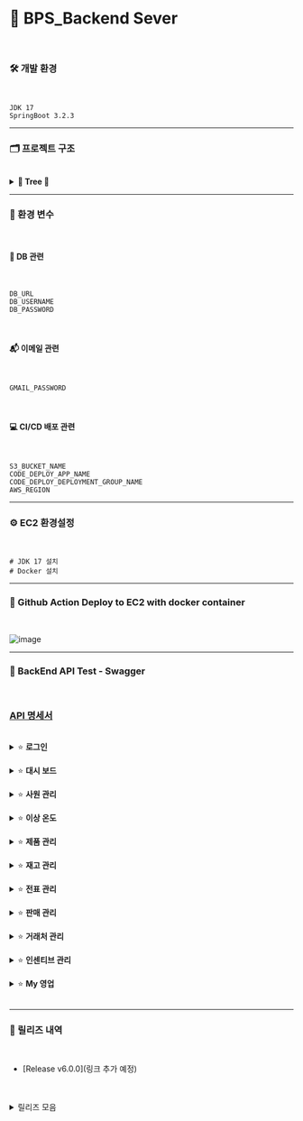 # 📠 BPS_Backend Sever
<br/>

### 🛠 개발 환경

<br/>

```
JDK 17
SpringBoot 3.2.3
```
___
### 🗂 프로젝트 구조
<br/>

<details>
<summary>  <b>🌳 Tree 🌳</b>  </summary>
<div markdown="1">

```bash
📦 BPS
├──🖱 BpsApplication.java
├──📂 config                  # 쿠키, 스웨거, 웹 설정 파일
├──📂 mexception              # 예외 처리 관련 클래스
├──📂 mproduct                # 제품, 인센티브, 재고, 전표 디렉토리
│   ├──📁 controller
│   ├──📁 dto
│   ├──📁 entity
│   ├──📁 repository
│   └──📁 service
├──📂 msales                  # 거래처, 상품 판매 디렉토리
│   ├──📁 controller
│   ├──📁 dto
│   ├──📁 entity
│   ├──📁 repository
│   └──📁 service
└──📂 msystem                 # 로그인, 사원, 권한, 알림 디렉토리 
    ├──📁 controller
    ├──📁 dto
    ├──📁 entity
    ├──📁 repository
    └──📁 service

```

</div>
</details>

___
### 🔑 환경 변수
<br/>

#### 💾 DB 관련
<br/>

```
DB_URL
DB_USERNAME
DB_PASSWORD
```
<br/>

#### 📬 이메일 관련
<br/>

```
GMAIL_PASSWORD
```
<br/>

#### 💻 CI/CD 배포 관련
<br/>

```
S3_BUCKET_NAME
CODE_DEPLOY_APP_NAME
CODE_DEPLOY_DEPLOYMENT_GROUP_NAME
AWS_REGION
```



___
### ⚙ EC2 환경설정
<br/>

```
# JDK 17 설치
# Docker 설치
```

___
### 🚩 Github Action Deploy to EC2 with docker container
<br/>

![image](https://github.com/Team5-be01-Final-Project/Backend/assets/149128094/87449c61-ba35-4a9f-97c3-045037c73733)

___
### 📝 BackEnd API Test - Swagger
<br/>

### [API 명세서](https://github.com/Team5-be01-Final-Project/.github/blob/main/Datas/API%20%EB%AA%85%EC%84%B8%EC%84%9C.pdf)

<br/>

<details>
<summary> ⭐ <b>로그인</b> </summary>
<div markdown="1">

### 로그인 / 로그아웃
<br/>

- DB에 저장되어있는 사번과 비밀번호로 로그인한다.
- 퇴사자는 로그인할 수 없다.
![image](https://github.com/Team5-be01-Final-Project/Backend/assets/149128094/0db5e0ec-e2c8-4393-9252-da1f002967d8)
<br/>

- 로그인에 성공한 사람만 로그아웃을 할 수 있다.
![image](https://github.com/Team5-be01-Final-Project/Backend/assets/149128094/6fa3f60c-a615-450f-b520-98105cb2b539)

</div>
</details>
<br/>

<details>
<summary> ⭐ <b>대시 보드</b> </summary>
<div markdown="1">

### 온도 조회
<br/>

- 창고의 온도를 대시보드에서 확인할 수 있다.
- 각 차량 별로 온도를 그래프를 통해 대시보드에서 확인할 수 있다.
![image](https://github.com/Team5-be01-Final-Project/Backend/assets/149128094/7f1b9797-821d-4003-bff4-ba90d91ed9e9)
<br/>

### 월별 매출 조회
<br/>

- 월별로 총매출 합계와 순이익을 조회할 수 있다.
![image](https://github.com/Team5-be01-Final-Project/Backend/assets/149128094/96ea7cae-ce12-4d38-b235-d3f4ff27dc92)

</div>
</details>
<br/>

<details>
<summary> ⭐ <b>사원 관리</b>  </summary>
<div markdown="1">

### 사원 조회
<br/>

- 대표와 팀장은 전직원 조회가 가능하지만 팀원은 조회할 수 없다.
![image](https://github.com/Team5-be01-Final-Project/Backend/assets/149128094/48814216-ad9f-4e47-9384-5536f5e125db)
<br/>

- 대표 권한자만 권한을 수정할 수 있다.
![image](https://github.com/Team5-be01-Final-Project/Backend/assets/149128094/3ee2ae8e-0aaf-4e1f-a0d7-0c07ba44ec3b)
<br/>

- 대표 권한자만 알림 수신 여부를 수정할 수 있다.
![image](https://github.com/Team5-be01-Final-Project/Backend/assets/149128094/a886bed5-5e46-431c-8047-58df8ccac359)


</div>
</details>
<br/>

<details>
<summary> ⭐ <b>이상 온도</b>  </summary>
<div markdown="1">

### 이상 온도 알림
- 온도가 특정 범위(냉장(2∼8℃))를 벗어나면 관리자(알림대상자) 이메일로 알림을 전송한다.
- 관리자(알림대상자)는 알림 로그 목록을 조회할 수 있다.
![image](https://github.com/Team5-be01-Final-Project/Backend/assets/149128094/ae0cd521-2fc9-4c6a-937c-1e8baec25891)

</div>
</details>
<br/>

<details>
<summary> ⭐ <b>제품 관리</b>  </summary>
<div markdown="1">

### 제품 조회
- 제품 목록 조회 시 대표, 팀장의 경우 모두 조회할 수 있지만 사원은 단가를 조회할 수 없다.
![image](https://github.com/Team5-be01-Final-Project/Backend/assets/149128094/1dcd57eb-c022-42dc-8be6-ecbbbd105e7d)
<br/>

- 특정 거래처에 대한 제품을 검색하여 조회할 수 있다.
![image](https://github.com/Team5-be01-Final-Project/Backend/assets/149128094/4dcc8f6a-5230-4e2b-bc35-c9bd4bbccab0)
<br/>

### 제품 등록, 수정, 삭제
- 거래처별 판매 목록에 등록은 대표와 팀장만 가능하다.
![image](https://github.com/Team5-be01-Final-Project/Backend/assets/149128094/145fd939-6ecd-4d92-9a0a-1da1e8f93a67)
<br/>

- 거래처에 중복된 조건의 제품은 등록이 불가능하다.
![image](https://github.com/Team5-be01-Final-Project/Backend/assets/149128094/629d763f-72ea-4a9d-bf50-b53cc44634f6)
<br/>

- 대표와 팀장은 수정, 삭제가 가능하지만 사원은 불가능하다.
![image](https://github.com/Team5-be01-Final-Project/Backend/assets/149128094/c9eed2eb-72dd-4f1e-9d2a-ceda10d004e7)
![image](https://github.com/Team5-be01-Final-Project/Backend/assets/149128094/8a2e6a6c-9ee1-4b4f-8e3c-95fbb79fdc07)

</div>
</details>
<br/>

<details>
<summary> ⭐ <b>재고 관리</b>  </summary>
<div markdown="1">

### 재고 조회
- 재고 조회는 현재 남아있는 재고를 조회하며 전 직원이 조회할 수 있다.
![image](https://github.com/Team5-be01-Final-Project/Backend/assets/149128094/74c35082-121f-4a84-a4b5-35fa806af50c)
<br/>

- 재고를 등록하기 위해서 특정 제품을 검색할 수 있다.
![image](https://github.com/Team5-be01-Final-Project/Backend/assets/149128094/3d5fbeb7-236b-48a0-93ab-b53fa4b3a6fe)
<br/>

- 재고 등록은 대표와 팀장만 가능하다. 
![image](https://github.com/Team5-be01-Final-Project/Backend/assets/149128094/059c9385-0ff6-4567-ac58-405a3f89fb44)

</div>
</details>
<br/>

<details>
<summary> ⭐ <b>전표 관리</b>  </summary>
<div markdown="1">

### 전표 조회
- 전표의 상태는 승인대기, 승인완료, 반려가 있다.
- 모든 전표 목록은 전 직원이 조회할 수 있다.
![image](https://github.com/Team5-be01-Final-Project/Backend/assets/149128094/35e40c03-7a36-4bb5-a1e9-9283b605288d)
<br/>

- 해당 전표 조회는 전표를 생성한 팀만 조회가 가능하다.
![image](https://github.com/Team5-be01-Final-Project/Backend/assets/149128094/94b8eeda-56c9-4b68-818d-ce10ae28395a)
<br/>

### 전표 등록
- 전표 등록은 사원만 가능하다.
- 일자별로 출고 전표를 등록 할 수 있다.
![image](https://github.com/Team5-be01-Final-Project/Backend/assets/149128094/36bc001a-7cc1-4a26-8bcb-595453d9c1b2)
<br/>

- 전표를 등록하면 승인 대기 상태가 된다.
![image](https://github.com/Team5-be01-Final-Project/Backend/assets/149128094/3f39b35a-2811-47ba-a047-941680fa0dbc)
<br/>

- 등록된 전표의 목록들은 전 사원이 조회가 가능하다.
![image](https://github.com/Team5-be01-Final-Project/Backend/assets/149128094/2ef69efb-d980-4135-9e63-34d897891986)
![image](https://github.com/Team5-be01-Final-Project/Backend/assets/149128094/be625d84-d74a-4615-81fb-32c7a473ed09)
<br/>

- 전표 등록 시 재고는 차감이 된다.
![image](https://github.com/Team5-be01-Final-Project/Backend/assets/149128094/4badcf81-0ecd-4574-89cd-e24ded276dff)
<br/>

### 전표 승인 및 반려
- 대표, 팀장만 전표 승인 및 반려 권한이 있으며 대기 상태의 출고전표를 승인 및 반려 할 수 있다.
- 반려 시 전표 등록에 차감되었던 물품 수량은 재고로 재등록 된다.
![image](https://github.com/Team5-be01-Final-Project/Backend/assets/149128094/33000999-6860-4299-81a5-5cfddf36b0d1)
![image](https://github.com/Team5-be01-Final-Project/Backend/assets/149128094/43745ad3-9e00-4aef-bff2-c8d1f8eb44ce)
<br/>

</div>
</details>
<br/>

<details>
<summary> ⭐ <b>판매 관리</b>  </summary>
<div markdown="1">

### 매출 
- 제품별로 판매 현황을 테이블로 조회할 수 있다.
- 사원은 제품명, 판매가, 수량, 매출액 만 확인할 수 있다.
![image](https://github.com/Team5-be01-Final-Project/Backend/assets/149128094/ddde96ec-8f55-4496-918a-959e24de3f83)
<br/>

- 거래처별로 판매 현황을 테이블로 조회할 수 있다.
- 사원은 제품명, 판매가, 수량, 매출액 만 확인할 수 있다.
![image](https://github.com/Team5-be01-Final-Project/Backend/assets/149128094/7d692f57-8238-4cbb-9a1d-61ef13442b81)

</div>
</details>
<br/>

<details>
<summary> ⭐ <b>거래처 관리</b>  </summary>
<div markdown="1">

### 거래처 조회
- 매출 거래처 목록을 조회 할 수 있다.
![image](https://github.com/Team5-be01-Final-Project/Backend/assets/149128094/57a769ba-c1ad-4baf-8a36-795382018e8a)
<br/>

### 거래처 등록 및 수정
- 대표, 팀장만 매출 거래처 등록, 수정과 삭제 권한이 있으며 사원은 등록, 수정 삭제 기능을 이용할 수 없다.
![image](https://github.com/Team5-be01-Final-Project/Backend/assets/149128094/49afb06d-2284-4ce0-a991-e8f566243081)
![image](https://github.com/Team5-be01-Final-Project/Backend/assets/149128094/e84ac17e-9b70-4c2a-8c28-fff4eb881c91)
![image](https://github.com/Team5-be01-Final-Project/Backend/assets/149128094/32b257c7-aac8-454f-988f-d29f97e2202f)
![image](https://github.com/Team5-be01-Final-Project/Backend/assets/149128094/4c985664-5f68-41a0-af6a-af1c7a349795)
<br/>

</div>
</details>
<br/>

<details>
<summary> ⭐ <b>인센티브 관리</b>  </summary>
<div markdown="1">

### 인센티브 현황
- 대표는 전 직원에 대한 인센티브 조회가 가능하다.
- 팀장인 본인 팀원에 대한 인센티브 조회가 가능하다.
- 사원은 이 메뉴를 이용할 수 없다.
![image](https://github.com/Team5-be01-Final-Project/Backend/assets/149128094/0bc1dcd8-459b-40ef-b2c3-73c704f61b55)
<br/>

</div>
</details>
<br/>

<details>
<summary> ⭐ <b>My 영업</b>  </summary>
<div markdown="1">

### 내 정보 조회
- 사원은 자신의 정보를 조회할 수 있다.
![image](https://github.com/Team5-be01-Final-Project/Backend/assets/149128094/4c7bac00-a6f2-4d5f-bdf9-aedfaecbf222)
<br/>

### 내 거래처 조회
- 사원은 자신의 담당 병원에 대한 이름, 담당자, 담당자 전화번호를 조회할 수 있다.
![image](https://github.com/Team5-be01-Final-Project/Backend/assets/149128094/a66733b1-b0d9-4353-8844-ee537b5bfd4f)
<br/>

### 내 매출 현황
- 사원은 자신의 최근 3개월 거래처 당 매출현황을 볼 수 있다.
![image](https://github.com/Team5-be01-Final-Project/Backend/assets/149128094/bf5b60b5-82d1-4e01-b8ad-a33d6791b674)
<br/>

### 내 인센티브
- 사원은 자신의 현재매출 대비 인센티브를 확인할 수 있다.
![image](https://github.com/Team5-be01-Final-Project/Backend/assets/149128094/2758101a-d4a0-4755-bf13-189c57667890)
<br/>

- 추가 매출을 기입하여 예상 인센티브를 확인할 수 있다.
- 시뮬레이션 기능이기 때문에 데이터를 변환하지 않는다.
![image](https://github.com/Team5-be01-Final-Project/Backend/assets/149128094/71abc8c5-557b-40f7-b9df-02ea694a646b)

</div>
</details>
<br/>

___
### 🧾 릴리즈 내역
<br/>

- [Release v6.0.0](링크 추가 예정)
<br/>
<br/>

<details>
<summary>  릴리즈 모음  </summary>
<div markdown="1">
  
- [Release v5.0.0](https://github.com/Team5-be01-Final-Project/Backend/releases/tag/v5.0.0)
- [Release v4.0.0](https://github.com/Team5-be01-Final-Project/Backend/releases/tag/v4.0.0)
- [Release v3.0.0](https://github.com/Team5-be01-Final-Project/Backend/releases/tag/v3.0.0)
- [Release v2.0.0](https://github.com/Team5-be01-Final-Project/Backend/releases/tag/v2.0.0)
- [Release v1.0.0](https://github.com/Team5-be01-Final-Project/Backend/releases/tag/v1.0.0)

</div>
</details>

